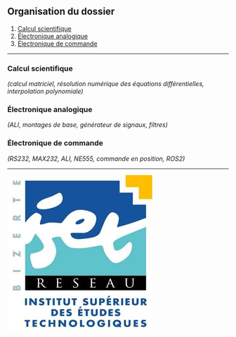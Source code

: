 ## Organisation du dossier

1. [Calcul scientifique](https://github.com/a-mhamdi/shelf_textbook/tree/main/Calcul%20scientifique)
1. [Électronique analogique](https://github.com/a-mhamdi/shelf_textbook/tree/main/Électronique%20analogique)
1. [Électronique de commande](https://github.com/a-mhamdi/shelf_textbook/tree/main/Électronique%20de%20commande)

------

### **Calcul scientifique**
*(calcul matriciel, résolution numérique des équations différentielles, interpolation polynomiale)*

### **Électronique analogique**
*(ALI, montages de base, générateur de signaux, filtres)*

### **Électronique de commande**
*(RS232, MAX232, ALI, NE555, commande en position, ROS2)*

------
![ISET de Bizerte](logo-isetbz.png)
